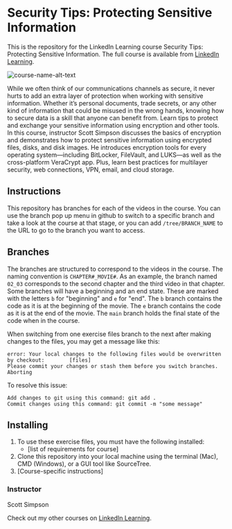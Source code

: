 # Security Tips: Protecting Sensitive Information
This is the repository for the LinkedIn Learning course Security Tips: Protecting Sensitive Information. The full course is available from [LinkedIn Learning][lil-thumbnail-url].

![course-name-alt-text][lil-thumbnail-url] 

While we often think of our communications channels as secure, it never hurts to add an extra layer of protection when working with sensitive information. Whether it’s personal documents, trade secrets, or any other kind of information that could be misused in the wrong hands, knowing how to secure data is a skill that anyone can benefit from. Learn tips to protect and exchange your sensitive information using encryption and other tools. In this course, instructor Scott Simpson discusses the basics of encryption and demonstrates how to protect sensitive information using encrypted files, disks, and disk images. He introduces encryption tools for every operating system—including BitLocker, FileVault, and LUKS—as well as the cross-platform VeraCrypt app. Plus, learn best practices for multilayer security, web connections, VPN, email, and cloud storage.

## Instructions
This repository has branches for each of the videos in the course. You can use the branch pop up menu in github to switch to a specific branch and take a look at the course at that stage, or you can add `/tree/BRANCH_NAME` to the URL to go to the branch you want to access.

## Branches
The branches are structured to correspond to the videos in the course. The naming convention is `CHAPTER#_MOVIE#`. As an example, the branch named `02_03` corresponds to the second chapter and the third video in that chapter. 
Some branches will have a beginning and an end state. These are marked with the letters `b` for "beginning" and `e` for "end". The `b` branch contains the code as it is at the beginning of the movie. The `e` branch contains the code as it is at the end of the movie. The `main` branch holds the final state of the code when in the course.

When switching from one exercise files branch to the next after making changes to the files, you may get a message like this:

    error: Your local changes to the following files would be overwritten by checkout:        [files]
    Please commit your changes or stash them before you switch branches.
    Aborting

To resolve this issue:
	
    Add changes to git using this command: git add .
	Commit changes using this command: git commit -m "some message"

## Installing
1. To use these exercise files, you must have the following installed:
	- [list of requirements for course]
2. Clone this repository into your local machine using the terminal (Mac), CMD (Windows), or a GUI tool like SourceTree.
3. [Course-specific instructions]


### Instructor

Scott Simpson 

                            

Check out my other courses on [LinkedIn Learning](https://www.linkedin.com/learning/instructors/scott-simpson).

[lil-course-url]: https://www.linkedin.com/learning/security-tips-protecting-sensitive-information
[lil-thumbnail-url]: https://cdn.lynda.com/course/2883014/2883014-1621363636089-16x9.jpg
